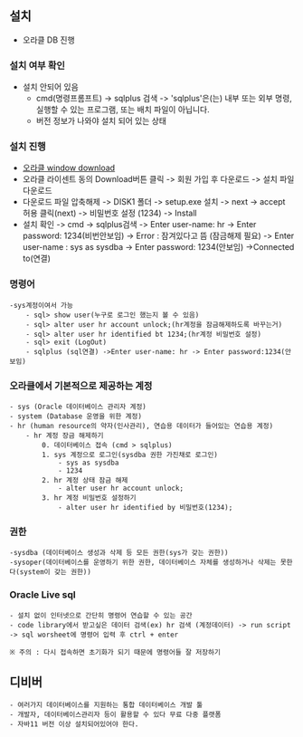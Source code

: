 ## 설치
 - 오라클 DB 진행
 ### 설치 여부 확인

 - 설치 안되어 있음
    - cmd(명령프롬프트) -> sqlplus 검색 -> 'sqlplus'은(는) 내부 또는 외부 명령, 실행할 수 있는 프로그램, 또는
배치 파일이 아닙니다.
    - 버전 정보가 나와야 설치 되어 있는 상태
 ### 설치 진행
 - [오라클 window download](https://www.oracle.com/database/technologies/xe-prior-release-downloads.html)
 - 오라클 라이센트 동의 Download버튼 클릭 -> 회원 가입 후 다운로드 -> 설치 파일 다운로드
 - 다운로드 파일 압축해제 -> DISK1 폴더 -> setup.exe 설치 -> next -> accept 허용 클릭(next) -> 비밀번호 설정 (1234) -> Install
 - 설치 확인 -> cmd -> sqlplus검색 -> Enter user-name: hr -> Enter password: 1234(비번안보임) -> Error : 잠겨있다고 뜸 (잠금해제 필요) -> Enter user-name : sys as sysdba -> Enter password: 1234(안보임) ->Connected to(연결) 

 ### 명령어
    -sys계정이여서 가능
        - sql> show user(누구로 로그인 했는지 볼 수 있음)
        - sql> alter user hr account unlock;(hr계정을 잠금해제하도록 바꾸는거)
        - sql> alter user hr identified bt 1234;(hr계정 비밀번호 설정)
        - sql> exit (LogOut)
        - sqlplus (sql연결) ->Enter user-name: hr -> Enter password:1234(안보임)

 ### 오라클에서 기본적으로 제공하는 계정
    - sys (Oracle 데이터베이스 관리자 계정)
    - system (Database 운영을 위한 계정)
    - hr (human resource의 약자(인사관리), 연습용 데이터가 들어있는 연습용 계정)
        - hr 계정 장금 해제하기
            0. 데이터베이스 접속 (cmd > sqlplus)
            1. sys 계정으로 로그인(sysdba 권한 가진채로 로그인)
                - sys as sysdba
                - 1234
            2. hr 계정 상태 잠금 해제
                - alter user hr account unlock;
            3. hr 계정 비밀번호 설정하기
                - alter user hr identified by 비밀번호(1234);

 ### 권한 
    -sysdba (데이터베이스 생성과 삭제 등 모든 권한(sys가 갖는 권한))
    -sysoper(데이터베이스를 운영하기 위한 권한, 데이터베이스 자체를 생성하거나 삭제는 못한다(system이 갖는 권한))

 ### Oracle Live sql
    - 설치 없이 인터넷으로 간단히 명령어 연습할 수 있는 공간
    - code library에서 받고싶은 데이터 검색(ex) hr 검색 (계정데이터) -> run script -> sql worsheet에 명령어 입력 후 ctrl + enter

    ※ 주의 : 다시 접속하면 초기화가 되기 때문에 명령어들 잘 저장하기

## 디비버
    - 여러가지 데이터베이스를 지원하는 통합 데이터베이스 개발 툴
    - 개발자, 데이터베이스관리자 등이 활용할 수 있다 무료 다중 플랫폼
    - 자바11 버전 이상 설치되어있어야 한다.